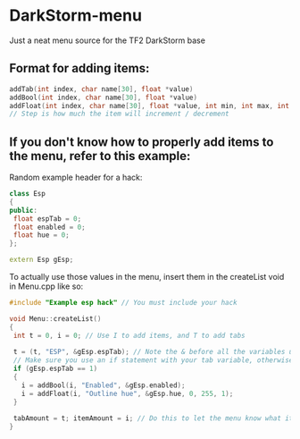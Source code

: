 # DarkStorm-menu
Just a neat menu source for the TF2 DarkStorm base

## Format for adding items:
 ```cpp
 addTab(int index, char name[30], float *value)
 addBool(int index, char name[30], float *value)
 addFloat(int index, char name[30], float *value, int min, int max, int step)
 // Step is how much the item will increment / decrement
 ```

## If you don't know how to properly add items to the menu, refer to this example:
 
 Random example header for a hack:
 ```cpp
 class Esp
 {
 public:
  float espTab = 0;
  float enabled = 0;
  float hue = 0;
 };
 
 extern Esp gEsp;
 ```
 
 To actually use those values in the menu, insert them in the createList void in Menu.cpp like so:
 ```cpp
 #include "Example esp hack" // You must include your hack
 
 void Menu::createList()
 {
  int t = 0, i = 0; // Use I to add items, and T to add tabs
  
  t = (t, "ESP", &gEsp.espTab); // Note the & before all the variables used
  // Make sure you use an if statement with your tab variable, otherwise it will appear regardless of the tab
  if (gEsp.espTab == 1)
  {
    i = addBool(i, "Enabled", &gEsp.enabled);
    i = addFloat(i, "Outline hue", &gEsp.hue, 0, 255, 1);
  }
  
  tabAmount = t; itemAmount = i; // Do this to let the menu know what items to look for
 }
 ```
